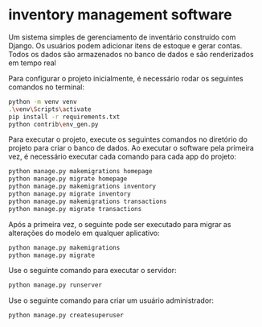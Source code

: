 # inventory management software

Um sistema simples de gerenciamento de inventário construído com Django.
Os usuários podem adicionar itens de estoque e gerar contas. Todos os dados são armazenados no banco de dados e são renderizados em tempo real

Para configurar o projeto inicialmente, é necessário rodar os seguintes comandos no terminal:

```bash
python -m venv venv
.\venv\Scripts\activate
pip install -r requirements.txt
python contrib\env_gen.py
```

Para executar o projeto, execute os seguintes comandos no diretório do projeto para criar o banco de dados. Ao executar o software pela primeira vez, é necessário executar cada comando para cada app do projeto:

```bash
python manage.py makemigrations homepage
python manage.py migrate homepage
python manage.py makemigrations inventory
python manage.py migrate inventory
python manage.py makemigrations transactions
python manage.py migrate transactions
```

Após a primeira vez, o seguinte pode ser executado para migrar as alterações do modelo em qualquer aplicativo:

```bash
python manage.py makemigrations
python manage.py migrate
```

Use o seguinte comando para executar o servidor:

```bash
python manage.py runserver
```

Use o seguinte comando para criar um usuário administrador:

```bash
python manage.py createsuperuser
```
